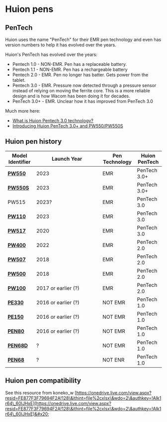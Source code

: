# Huion pens

## PenTech

Huion uses the name "PenTech" for their EMR pen technology and even has version numbers to help it has evolved over the years.

Huion's PenTech has evolved over the years:

* Pentech 1.0 - NON-EMR. Pen has a replaceable battery.
* Pentech 1.1 - NON-EMR. Pen has a rechargeable battery
* Pentech 2.0 - EMR. Pen no longer has batter. Gets power from the tablet.
* Pentech 3.0 - EMR. Pressure now detected through a pressure sensor instead of relying on moving the ferrite core. This is a more reliable design and is how Wacom has been doing it for decades.
* PenTech 3.0+ - EMR. Unclear how it has improved from PenTech 3.0

Much more here:

* [What is Huion Pentech 3.0 technology?](https://support.huion.com/en/support/solutions/articles/44001952712-what-is-huion-pentech-3-0-technology-) &#x20;
* [Introducing Huion PenTech 3.0+ and PW550/PW550S](https://store.huion.com/posts/introducing-huion-pentech3.0+-pw550-pw550s) &#x20;

## Huion pen history

<table><thead><tr><th>Model Identifier</th><th width="197">Launch Year</th><th>Pen Technology</th><th>Huion PenTech</th></tr></thead><tbody><tr><td><a href="https://store.huion.com/products/battery-free-pen-pw550"><strong>PW550</strong></a></td><td>2023</td><td>EMR</td><td>PenTech 3.0+</td></tr><tr><td><a href="https://store.huion.com/products/battery-free-slim-pen-pw550s"><strong>PW550S</strong></a></td><td>2023</td><td>EMR</td><td>PenTech 3.0+</td></tr><tr><td>PW515</td><td>2023?</td><td>EMR</td><td>PenTech 3.0</td></tr><tr><td><a href="https://store.huion.com/products/battery-free-pen-pw110"><strong>PW110</strong></a></td><td>2023</td><td>EMR</td><td>PenTech 3.0</td></tr><tr><td><a href="https://store.huion.com/products/battery-free-pen-pw517"><strong>PW517</strong></a></td><td>2020</td><td>EMR</td><td>PenTech 3.0</td></tr><tr><td><a href="https://store.huion.com/products/battery-free-pen-pw400"><strong>PW400</strong></a></td><td>2022</td><td>EMR</td><td>PenTech 2.0</td></tr><tr><td><a href="https://store.huion.com/products/battery-free-pen-pw507"><strong>PW507</strong></a></td><td>2018</td><td>EMR</td><td>PenTech 2.0</td></tr><tr><td><a href="https://store.huion.com/products/battery-free-pen-pw500"><strong>PW500</strong></a></td><td>2018</td><td>EMR</td><td>PenTech 2.0</td></tr><tr><td><a href="https://store.huion.com/products/battery-free-pen-pw100"><strong>PW100</strong></a></td><td>2017 or earlier (?)</td><td>EMR</td><td>PenTech 2.0</td></tr><tr><td><a href="https://www.huion.us/products/huion-pe330-rechargeable-pen"><strong>PE330</strong> </a></td><td>2016 or earlier (?)</td><td>NOT EMR</td><td>PenTech 1.0</td></tr><tr><td><a href="https://store.huion.com/products/battery-free-pen-pw500"><strong>PE150</strong> </a></td><td>2016 or earlier (?)</td><td>NOT EMR</td><td>PenTech 1.0</td></tr><tr><td><a href="https://store.huion.com/products/battery-free-pen-pw500"><strong>PEN80</strong></a></td><td>2016 or earlier (?) </td><td>NOT EMR</td><td>PenTech 1.0</td></tr><tr><td><a href="https://store.huion.com/products/battery-free-pen-pw500"><strong>PEN68D</strong></a></td><td>?</td><td>NOT EMR</td><td>PenTech 1.0</td></tr><tr><td><a href="https://store.huion.com/products/battery-free-pen-pw500"><strong>PEN68</strong></a></td><td>?</td><td>NOT ENR</td><td>PenTech 1.0</td></tr></tbody></table>

## Huion pen compatibility

See this resource from koneko\_w [https://onedrive.live.com/view.aspx?resid=FE877F3F79694F2A!128\&ithint=file%2cxlsx\&wdo=2\&authkey=!AIk1r64\_60lJHxE](https://onedrive.live.com/view.aspx?resid=FE877F3F79694F2A!128\&ithint=file%2cxlsx\&wdo=2\&authkey=!AIk1r64\_60lJHxE)&#x20;
